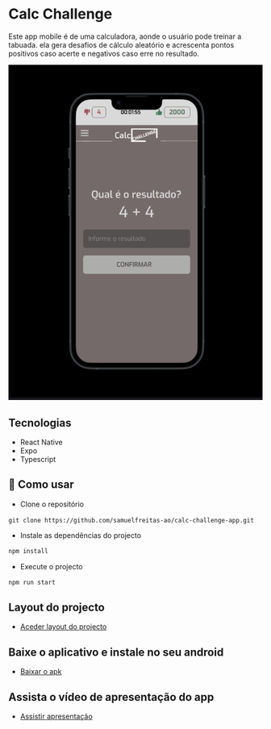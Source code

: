 # Calc Challenge

<p>
  Este app mobile é de uma calculadora, aonde o usuário pode treinar a tabuada. ela gera desafios de cálculo aleatório e acrescenta pontos positivos caso acerte e negativos caso erre no resultado.
</p>
<center>
  <img src="./.github/preview.png" width='800'/>
</center>

## Tecnologias

- React Native
- Expo
- Typescript

## 🚀 Como usar

- Clone o repositório

`git clone https://github.com/samuelfreitas-ao/calc-challenge-app.git`

- Instale as dependências do projecto

```java
npm install
```

- Execute o projecto

```java
npm run start
```

## Layout do projecto

- [Aceder layout do projecto](https://www.figma.com/file/XfpDaTpOYz9CcCWmNnQ0cs/Calc-Challenge?node-id=0%3A1&t=9aXlaxuU12LW8IkH-1)

## Baixe o aplicativo e instale no seu android

- [Baixar o apk](https://www.mediafire.com/file/k0wt53qvoliaa30/Calc_Challenge.apk/file)

## Assista o vídeo de apresentação do app

- [Assistir apresentação](https://www.youtube.com/watch?v=IvNon73dEjU&list=PLJY7IUcMI3fyDyBQ5HVwcRYM88uMeIO0W)
